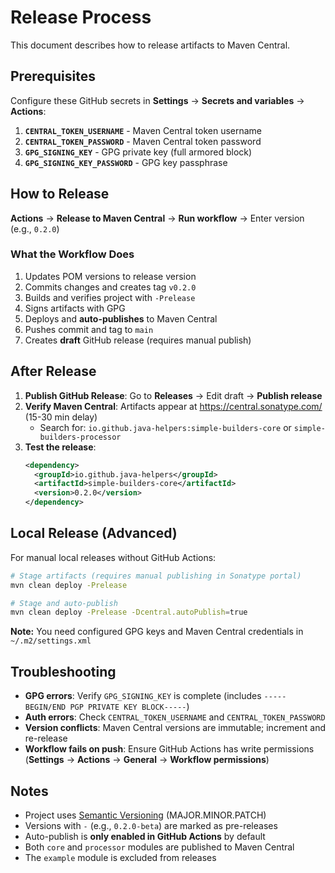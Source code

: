# Release Process

This document describes how to release artifacts to Maven Central.

## Prerequisites

Configure these GitHub secrets in **Settings** → **Secrets and variables** → **Actions**:

1. **`CENTRAL_TOKEN_USERNAME`** - Maven Central token username
2. **`CENTRAL_TOKEN_PASSWORD`** - Maven Central token password
3. **`GPG_SIGNING_KEY`** - GPG private key (full armored block)
4. **`GPG_SIGNING_KEY_PASSWORD`** - GPG key passphrase

## How to Release

**Actions** → **Release to Maven Central** → **Run workflow** → Enter version (e.g., `0.2.0`)

### What the Workflow Does

1. Updates POM versions to release version
2. Commits changes and creates tag `v0.2.0`
3. Builds and verifies project with `-Prelease`
4. Signs artifacts with GPG
5. Deploys and **auto-publishes** to Maven Central
6. Pushes commit and tag to `main`
7. Creates **draft** GitHub release (requires manual publish)

## After Release

1. **Publish GitHub Release**: Go to **Releases** → Edit draft → **Publish release**
2. **Verify Maven Central**: Artifacts appear at https://central.sonatype.com/ (15-30 min delay)
   - Search for: `io.github.java-helpers:simple-builders-core` or `simple-builders-processor`
3. **Test the release**:
   ```xml
   <dependency>
     <groupId>io.github.java-helpers</groupId>
     <artifactId>simple-builders-core</artifactId>
     <version>0.2.0</version>
   </dependency>
   ```

## Local Release (Advanced)

For manual local releases without GitHub Actions:

```bash
# Stage artifacts (requires manual publishing in Sonatype portal)
mvn clean deploy -Prelease

# Stage and auto-publish
mvn clean deploy -Prelease -Dcentral.autoPublish=true
```

**Note:** You need configured GPG keys and Maven Central credentials in `~/.m2/settings.xml`

## Troubleshooting

- **GPG errors**: Verify `GPG_SIGNING_KEY` is complete (includes `-----BEGIN/END PGP PRIVATE KEY BLOCK-----`)
- **Auth errors**: Check `CENTRAL_TOKEN_USERNAME` and `CENTRAL_TOKEN_PASSWORD`
- **Version conflicts**: Maven Central versions are immutable; increment and re-release
- **Workflow fails on push**: Ensure GitHub Actions has write permissions (**Settings** → **Actions** → **General** → **Workflow permissions**)

## Notes

- Project uses [Semantic Versioning](https://semver.org/) (MAJOR.MINOR.PATCH)
- Versions with `-` (e.g., `0.2.0-beta`) are marked as pre-releases
- Auto-publish is **only enabled in GitHub Actions** by default
- Both `core` and `processor` modules are published to Maven Central
- The `example` module is excluded from releases
